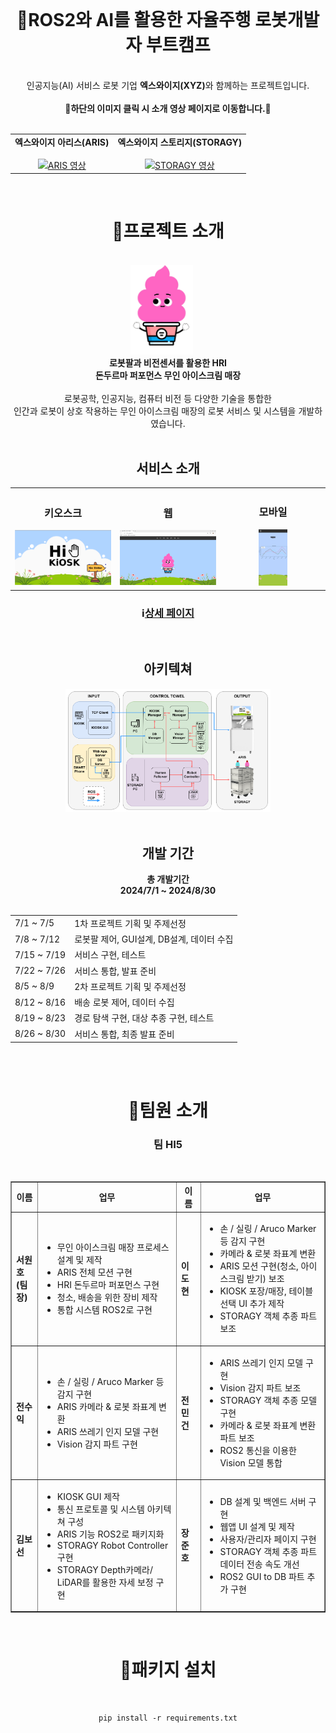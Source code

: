 <div align="center">
  
  <br>
  <h1>🍦ROS2와 AI를 활용한 자율주행 로봇개발자 부트캠프</h1>
  <br>
  인공지능(AI) 서비스 로봇 기업 <b>엑스와이지(XYZ)</b>와 함께하는 프로젝트입니다.
  <br>
  <br>
  <b>📢하단의 이미지 클릭 시 소개 영상 페이지로 이동합니다.📢</b>
  <br>
  <br>
  <table>
    <tr>
      <td align="center">
        <b>엑스와이지 아리스(ARIS)</b>
        <br>
        <a href="https://www.youtube.com/watch?v=6-jCuQJ1Vt0">
          <br>
          <img src="https://img.youtube.com/vi/6-jCuQJ1Vt0/0.jpg" width="300px" alt="ARIS 영상">
        </a>
      </td>
      <td align="center">
        <b>엑스와이지 스토리지(STORAGY)</b>
        <br>
        <a href="https://www.youtube.com/watch?v=-kP9PBeYSiY">
          <br>
          <img src="https://img.youtube.com/vi/-kP9PBeYSiY/0.jpg" width="300px" alt="STORAGY 영상">
        </a>
      </td>
    </tr>
  </table>
  <br>
  
  <h1>📃프로젝트 소개</h1>
  <br>
  <img src="../images/character_1.png" alt="키오스크 홈" style="display:inline-block; width:20%; margin-right:20px;"/><br>
  <b>로봇팔과 비전센서를 활용한 HRI</b><br>
  <b>돈두르마 퍼포먼스 무인 아이스크림 매장</b><br>
  <br>
  로봇공학, 인공지능, 컴퓨터 비전 등 다양한 기술을 통합한<br>
  인간과 로봇이 상호 작용하는 무인 아이스크림 매장의 로봇 서비스 및 시스템을 개발하였습니다.
  <br>
  <br>
  <h2>서비스 소개</h2>
  
  <table>
    <tr>
      <td align="center" width="33%">
        <h3>키오스크</h3>
        <img src="../images/kiosk_1.png" alt="키오스크 홈" width="100%">
      </td>
      <td align="center" width="33%">
        <h3>웹</h3>
        <img src="../images/web_home.png" alt="웹 홈" width="100%">
      </td>
      <td align="center" width="33%">
        <h3>모바일</h3>
        <img src="../images/mobile_sales.jpg" alt="모바일 매출" width="30%">
      </td>
    </tr>
  </table>

  <h3>ℹ️<a href="https://jangjh0201.notion.site/ROS2-AI-6e0de862f7164ba5b335b412cb71f36f?pvs=4"title="ROS2와 AI를 활용한 자율주행 로봇개발자 부트캠프">상세 페이지</a></h3>
  
  <br>
  <h2>아키텍쳐</h2>
  <img src="../images/hi5_architecture.png" alt="시스템 아키텍쳐" style="display:inline-block; width:65%;"/>
  <br>
  
  <br>
  <h2>개발 기간</h2>
  <b>총 개발기간<br>
    2024/7/1 ~ 2024/8/30</b><br>
  <br>
  <table>
    <tr>
      <td>7/1 ~ 7/5</td>
      <td>1차 프로젝트 기획 및 주제선정</td>
    </tr>
    <tr>
      <td>7/8 ~ 7/12</td>
      <td>로봇팔 제어, GUI설계, DB설계, 데이터 수집</td>
    </tr>
    <tr>
      <td>7/15 ~ 7/19</td>
      <td>서비스 구현, 테스트</td>
    </tr>
    <tr>
      <td>7/22 ~ 7/26</td>
      <td>서비스 통합, 발표 준비</td>
    </tr>
    <tr>
      <td>8/5 ~ 8/9</td>
      <td>2차 프로젝트 기획 및 주제선정</td>
    </tr>
    <tr>
      <td>8/12 ~ 8/16</td>
      <td>배송 로봇 제어, 데이터 수집</td>
    </tr>
    <tr>
      <td>8/19 ~ 8/23</td>
      <td>경로 탐색 구현, 대상 추종 구현, 테스트</td>
    </tr>
    <tr>
      <td>8/26 ~ 8/30</td>
      <td>서비스 통합, 최종 발표 준비</td>
    </tr>
  </table>

  <br>
  
  <br>
  <h1>🙍팀원 소개</h1>
  <h3>팀 HI5</h3>
  <br>

  <table border="1" cellspacing="0" cellpadding="10">
    <tr>
      <th>이름</th>
      <th>업무</th>
      <th>이름</th>
      <th>업무</th>
    </tr>
    <tr>
      <td><strong>서원호<br>(팀장)</strong></td>
      <td>
        <ul>
          <li>무인 아이스크림 매장 프로세스 설계 및 제작</li>
          <li>ARIS 전체 모션 구현</li>
          <li>HRI 돈두르마 퍼포먼스 구현</li>
          <li>청소, 배송을 위한 장비 제작</li>
          <li>통합 시스템 ROS2로 구현</li>
        </ul>
      </td>
      <td><strong>이도현</strong></td>
      <td>
        <ul>
          <li>손 / 실링 / Aruco Marker 등 감지 구현</li>
          <li>카메라 & 로봇 좌표계 변환</li>
          <li>ARIS 모션 구현(청소, 아이스크림 받기) 보조</li>
          <li>KIOSK 포장/매장, 테이블 선택 UI 추가 제작</li>
          <li>STORAGY 객체 추종 파트 보조</li>
        </ul>        
      </td>
    </tr>
    <tr>
      <td><strong>전수익</strong></td>
      <td>
        <ul>
          <li>손 / 실링 / Aruco Marker 등 감지 구현</li>
          <li>ARIS 카메라 & 로봇 좌표계 변환</li>
          <li>ARIS 쓰레기 인지 모델 구현</li>
          <li>Vision 감지 파트 구현</li>
        </ul>
      </td>
      <td><strong>전민건</strong></td>
      <td>
        <ul>
          <li>ARIS 쓰레기 인지 모델 구현</li>
          <li>Vision 감지 파트 보조</li>
          <li>STORAGY 객체 추종 모델 구현</li>
          <li>카메라 & 로봇 좌표계 변환 파트 보조</li>
          <li>ROS2 통신을 이용한 Vision 모델 통합</li>
        </ul>        
      </td>
    </tr>
    <tr>
      <td><strong>김보선</strong></td>
      <td>
        <ul>
          <li>KIOSK GUI 제작</li>
          <li>통신 프로토콜 및 시스템 아키텍쳐 구성</li>
          <li>ARIS 기능 ROS2로 패키지화</li>
          <li>STORAGY Robot Controller 구현</li>
          <li>STORAGY Depth카메라/ LiDAR를 활용한 자세 보정 구현</li>
        </ul>
      </td>
      <td><strong>장준호</strong></td>
      <td>
        <ul>
          <li>DB 설계 및 백엔드 서버 구현</li>
          <li>웹앱 UI 설계 및 제작</li>
          <li>사용자/관리자 페이지 구현</li>
          <li>STORAGY 객체 추종 파트 데이터 전송 속도 개선</li>
          <li>ROS2 GUI to DB 파트 추가 구현</li>
        </ul>        
      </td>
    </tr>
  </table>
  
  <br>
  <h1>🔨패키지 설치</h1>
  <br>
  
  ```
  pip install -r requirements.txt
  ```

<div>
